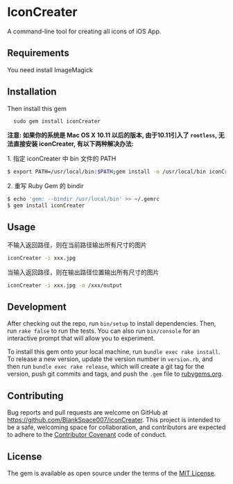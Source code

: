 # IconCreater

A command-line tool for creating all icons  of iOS App.

## Requirements

You need install ImageMagick

## Installation

Then install this gem
```ruby
  sudo gem install iconCreater
```
**注意: 如果你的系统是 Mac OS X 10.11 以后的版本, 由于10.11引入了 `rootless`, 无法直接安装 iconCreater, 有以下两种解决办法:**


1\. 指定 iconCreater 中 bin 文件的 PATH

```sh
$ export PATH=/usr/local/bin:$PATH;gem install -n /usr/local/bin iconCreater
```

2\. 重写 Ruby Gem 的 bindir

```sh
$ echo 'gem: --bindir /usr/local/bin' >> ~/.gemrc
$ gem install iconCreater
```

## Usage
不输入返回路径，则在当前路径输出所有尺寸的图片
```sh
iconCreater -i xxx.jpg
```
当输入返回路径，则在输出路径位置输出所有尺寸的图片
```sh
iconCreater -i xxx.jpg -o /xxx/output
```

## Development

After checking out the repo, run `bin/setup` to install dependencies. Then, run `rake false` to run the tests. You can also run `bin/console` for an interactive prompt that will allow you to experiment.

To install this gem onto your local machine, run `bundle exec rake install`. To release a new version, update the version number in `version.rb`, and then run `bundle exec rake release`, which will create a git tag for the version, push git commits and tags, and push the `.gem` file to [rubygems.org](https://rubygems.org).

## Contributing

Bug reports and pull requests are welcome on GitHub at https://github.com/BlankSpace007/iconCreater. This project is intended to be a safe, welcoming space for collaboration, and contributors are expected to adhere to the [Contributor Covenant](contributor-covenant.org) code of conduct.


## License

The gem is available as open source under the terms of the [MIT License](http://opensource.org/licenses/MIT).

